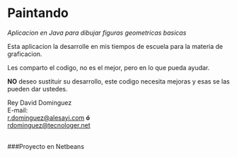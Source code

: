 # Paintando
<i>Aplicacion en Java para dibujar figuras geometricas basicas</i>

Esta aplicacion la desarrolle en mis tiempos de escuela para la materia de graficacion.

Les comparto el codigo, no es el mejor, pero en lo que pueda ayudar.

<b>NO</b> deseo sustituir su desarrollo, este codigo necesita mejoras y esas se las pueden dar ustedes.

Rey David Dominguez <br>
E-mail: <br>
<a href="mailto:r.dominguez@alesayi.com">r.dominguez@alesayi.com</a> <b>&oacute;</b> <br><a href="mailto:rdominguez@tecnologer.net">rdominguez@tecnologer.net</a>

<br>
###Proyecto en Netbeans
